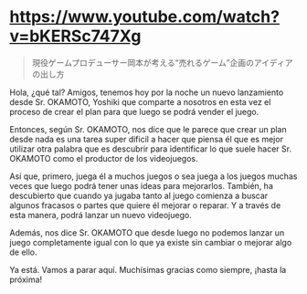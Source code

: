 # https://www.youtube.com/watch?v=bKERSc747Xg

>  現役ゲームプロデューサー岡本が考える“売れるゲーム”企画のアイディアの出し方 

Hola, ¿qué tal? Amigos, tenemos hoy por la noche un nuevo lanzamiento desde Sr. OKAMOTO, Yoshiki que comparte a nosotros en esta vez el proceso de crear el plan para que luego se podrá vender el juego.

Entonces, según Sr. OKAMOTO, nos dice que le parece que crear un plan desde nada es una tarea super dificil a hacer que piensa él que es mejor utilizar otra palabra que es descubrir para identificar lo que suele hacer Sr. OKAMOTO como el productor de los videojuegos. 

Así que, primero, juega él a muchos juegos o sea juega a los juegos muchas veces que luego podrá tener unas ideas para mejorarlos. También, ha descubierto que cuando ya jugaba tanto al juego comienza a buscar algunos fracasos o partes que quiere él mejorar o reparar. Y a través de esta manera, podrá lanzar un nuevo videojuego.

Además, nos dice Sr. OKAMOTO que desde luego no podemos lanzar un juego completamente igual con lo que ya existe sin cambiar o mejorar algo de ello.

Ya está. Vamos a parar aquí. Muchísimas gracias como siempre, ¡hasta la próxima!
